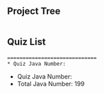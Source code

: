 ## Project Tree
```
```
## Quiz List
```
=============================
* Quiz Java Number: 
```
* Quiz  Java Number: 
* Total Java Number: 199
